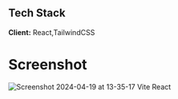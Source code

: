 ## Tech Stack

**Client:** React,TailwindCSS

# Screenshot
![Screenshot 2024-04-19 at 13-35-17 Vite React](https://github.com/zablon-oigo/travel-website/assets/143833326/95d96879-7dca-43c2-820d-851e45a2b3c1)
